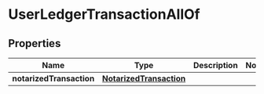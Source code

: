 

# UserLedgerTransactionAllOf


## Properties

| Name | Type | Description | Notes |
|------------ | ------------- | ------------- | -------------|
|**notarizedTransaction** | [**NotarizedTransaction**](NotarizedTransaction.md) |  |  |



